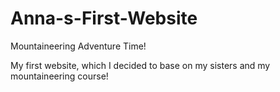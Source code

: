 # Anna-s-First-Website
Mountaineering Adventure Time!

My first website, which I decided to base on my sisters and my mountaineering course! 
